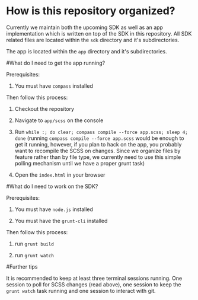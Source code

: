 # How is this repository organized?

Currently we maintain both the upcoming SDK as well as an app implementation which is written on top of the SDK in this repository.
All SDK related files are located within the `sdk` directory and it's subdirectories.

The app is located within the `app` directory and it's subdirectories.

#What do I need to get the app running?

Prerequisites:

1. You must have `compass` installed

Then follow this process:

1. Checkout the repository

2. Navigate to `app/scss` on the console

3. Run `while :; do clear; compass compile --force app.scss; sleep 4; done`
(running `compass compile --force app.scss` would be enough to get it running,
however, if you plan to hack on the app, you probably want to recompile the SCSS
on changes. Since we organize files by feature rather than by file type,
we currently need to use this simple polling mechanism until we have a proper
grunt task)

4. Open the `index.html` in your browser

#What do I need to work on the SDK?

Prerequisites:

1. You must have `node.js` installed

2. You must have the `grunt-cli` installed

Then follow this process:

1. run `grunt build`

2. run `grunt watch`

#Further tips

It is recommended to keep at least three terminal sessions running. One session to poll for 
SCSS changes (read above), one session to keep the `grunt watch` task running and one session
to interact with git.